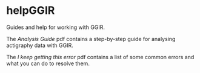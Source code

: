 # helpGGIR
Guides and help for working with GGIR.

The *Analysis Guide* pdf contains a step-by-step guide for analysing actigraphy data with GGIR.

The *I keep getting this error* pdf contains a list of some common errors and what you can do to resolve them.
